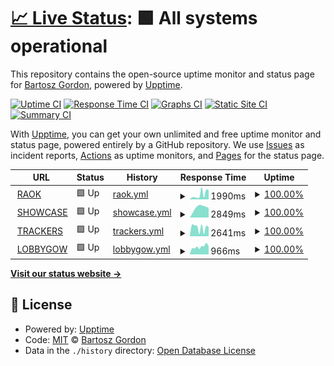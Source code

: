 # [📈 Live Status](https://bgord.github.io/statuses): <!--live status--> **🟩 All systems operational**

This repository contains the open-source uptime monitor and status page for [Bartosz Gordon](bartoszgordon.com), powered by [Upptime](https://github.com/upptime/upptime).

[![Uptime CI](https://github.com/bgord/statuses/workflows/Uptime%20CI/badge.svg)](https://github.com/bgord/statuses/actions?query=workflow%3A%22Uptime+CI%22)
[![Response Time CI](https://github.com/bgord/statuses/workflows/Response%20Time%20CI/badge.svg)](https://github.com/bgord/statuses/actions?query=workflow%3A%22Response+Time+CI%22)
[![Graphs CI](https://github.com/bgord/statuses/workflows/Graphs%20CI/badge.svg)](https://github.com/bgord/statuses/actions?query=workflow%3A%22Graphs+CI%22)
[![Static Site CI](https://github.com/bgord/statuses/workflows/Static%20Site%20CI/badge.svg)](https://github.com/bgord/statuses/actions?query=workflow%3A%22Static+Site+CI%22)
[![Summary CI](https://github.com/bgord/statuses/workflows/Summary%20CI/badge.svg)](https://github.com/bgord/statuses/actions?query=workflow%3A%22Summary+CI%22)

With [Upptime](https://upptime.js.org), you can get your own unlimited and free uptime monitor and status page, powered entirely by a GitHub repository. We use [Issues](https://github.com/bgord/statuses/issues) as incident reports, [Actions](https://github.com/bgord/statuses/actions) as uptime monitors, and [Pages](https://bgord.github.io/statuses) for the status page.

<!--start: status pages-->
<!-- This summary is generated by Upptime (https://github.com/upptime/upptime) -->
<!-- Do not edit this manually, your changes will be overwritten -->
<!-- prettier-ignore -->
| URL | Status | History | Response Time | Uptime |
| --- | ------ | ------- | ------------- | ------ |
| <img alt="" src="https://icons.duckduckgo.com/ip3/raok.bgord.me.ico" height="13"> [RAOK](https://raok.bgord.me/healthcheck) | 🟩 Up | [raok.yml](https://github.com/bgord/statuses/commits/HEAD/history/raok.yml) | <details><summary><img alt="Response time graph" src="./graphs/raok/response-time-week.png" height="20"> 1990ms</summary><br><a href="https://bgord.github.io/statuses/history/raok"><img alt="Response time 2171" src="https://img.shields.io/endpoint?url=https%3A%2F%2Fraw.githubusercontent.com%2Fbgord%2Fstatuses%2FHEAD%2Fapi%2Fraok%2Fresponse-time.json"></a><br><a href="https://bgord.github.io/statuses/history/raok"><img alt="24-hour response time 966" src="https://img.shields.io/endpoint?url=https%3A%2F%2Fraw.githubusercontent.com%2Fbgord%2Fstatuses%2FHEAD%2Fapi%2Fraok%2Fresponse-time-day.json"></a><br><a href="https://bgord.github.io/statuses/history/raok"><img alt="7-day response time 1990" src="https://img.shields.io/endpoint?url=https%3A%2F%2Fraw.githubusercontent.com%2Fbgord%2Fstatuses%2FHEAD%2Fapi%2Fraok%2Fresponse-time-week.json"></a><br><a href="https://bgord.github.io/statuses/history/raok"><img alt="30-day response time 1686" src="https://img.shields.io/endpoint?url=https%3A%2F%2Fraw.githubusercontent.com%2Fbgord%2Fstatuses%2FHEAD%2Fapi%2Fraok%2Fresponse-time-month.json"></a><br><a href="https://bgord.github.io/statuses/history/raok"><img alt="1-year response time 2171" src="https://img.shields.io/endpoint?url=https%3A%2F%2Fraw.githubusercontent.com%2Fbgord%2Fstatuses%2FHEAD%2Fapi%2Fraok%2Fresponse-time-year.json"></a></details> | <details><summary><a href="https://bgord.github.io/statuses/history/raok">100.00%</a></summary><a href="https://bgord.github.io/statuses/history/raok"><img alt="All-time uptime 98.50%" src="https://img.shields.io/endpoint?url=https%3A%2F%2Fraw.githubusercontent.com%2Fbgord%2Fstatuses%2FHEAD%2Fapi%2Fraok%2Fuptime.json"></a><br><a href="https://bgord.github.io/statuses/history/raok"><img alt="24-hour uptime 100.00%" src="https://img.shields.io/endpoint?url=https%3A%2F%2Fraw.githubusercontent.com%2Fbgord%2Fstatuses%2FHEAD%2Fapi%2Fraok%2Fuptime-day.json"></a><br><a href="https://bgord.github.io/statuses/history/raok"><img alt="7-day uptime 100.00%" src="https://img.shields.io/endpoint?url=https%3A%2F%2Fraw.githubusercontent.com%2Fbgord%2Fstatuses%2FHEAD%2Fapi%2Fraok%2Fuptime-week.json"></a><br><a href="https://bgord.github.io/statuses/history/raok"><img alt="30-day uptime 100.00%" src="https://img.shields.io/endpoint?url=https%3A%2F%2Fraw.githubusercontent.com%2Fbgord%2Fstatuses%2FHEAD%2Fapi%2Fraok%2Fuptime-month.json"></a><br><a href="https://bgord.github.io/statuses/history/raok"><img alt="1-year uptime 98.50%" src="https://img.shields.io/endpoint?url=https%3A%2F%2Fraw.githubusercontent.com%2Fbgord%2Fstatuses%2FHEAD%2Fapi%2Fraok%2Fuptime-year.json"></a></details>
| <img alt="" src="https://icons.duckduckgo.com/ip3/showcase.bgord.me.ico" height="13"> [SHOWCASE](https://showcase.bgord.me/healthcheck) | 🟩 Up | [showcase.yml](https://github.com/bgord/statuses/commits/HEAD/history/showcase.yml) | <details><summary><img alt="Response time graph" src="./graphs/showcase/response-time-week.png" height="20"> 2849ms</summary><br><a href="https://bgord.github.io/statuses/history/showcase"><img alt="Response time 2642" src="https://img.shields.io/endpoint?url=https%3A%2F%2Fraw.githubusercontent.com%2Fbgord%2Fstatuses%2FHEAD%2Fapi%2Fshowcase%2Fresponse-time.json"></a><br><a href="https://bgord.github.io/statuses/history/showcase"><img alt="24-hour response time 2173" src="https://img.shields.io/endpoint?url=https%3A%2F%2Fraw.githubusercontent.com%2Fbgord%2Fstatuses%2FHEAD%2Fapi%2Fshowcase%2Fresponse-time-day.json"></a><br><a href="https://bgord.github.io/statuses/history/showcase"><img alt="7-day response time 2849" src="https://img.shields.io/endpoint?url=https%3A%2F%2Fraw.githubusercontent.com%2Fbgord%2Fstatuses%2FHEAD%2Fapi%2Fshowcase%2Fresponse-time-week.json"></a><br><a href="https://bgord.github.io/statuses/history/showcase"><img alt="30-day response time 2849" src="https://img.shields.io/endpoint?url=https%3A%2F%2Fraw.githubusercontent.com%2Fbgord%2Fstatuses%2FHEAD%2Fapi%2Fshowcase%2Fresponse-time-month.json"></a><br><a href="https://bgord.github.io/statuses/history/showcase"><img alt="1-year response time 2642" src="https://img.shields.io/endpoint?url=https%3A%2F%2Fraw.githubusercontent.com%2Fbgord%2Fstatuses%2FHEAD%2Fapi%2Fshowcase%2Fresponse-time-year.json"></a></details> | <details><summary><a href="https://bgord.github.io/statuses/history/showcase">100.00%</a></summary><a href="https://bgord.github.io/statuses/history/showcase"><img alt="All-time uptime 0.00%" src="https://img.shields.io/endpoint?url=https%3A%2F%2Fraw.githubusercontent.com%2Fbgord%2Fstatuses%2FHEAD%2Fapi%2Fshowcase%2Fuptime.json"></a><br><a href="https://bgord.github.io/statuses/history/showcase"><img alt="24-hour uptime 100.00%" src="https://img.shields.io/endpoint?url=https%3A%2F%2Fraw.githubusercontent.com%2Fbgord%2Fstatuses%2FHEAD%2Fapi%2Fshowcase%2Fuptime-day.json"></a><br><a href="https://bgord.github.io/statuses/history/showcase"><img alt="7-day uptime 100.00%" src="https://img.shields.io/endpoint?url=https%3A%2F%2Fraw.githubusercontent.com%2Fbgord%2Fstatuses%2FHEAD%2Fapi%2Fshowcase%2Fuptime-week.json"></a><br><a href="https://bgord.github.io/statuses/history/showcase"><img alt="30-day uptime 100.00%" src="https://img.shields.io/endpoint?url=https%3A%2F%2Fraw.githubusercontent.com%2Fbgord%2Fstatuses%2FHEAD%2Fapi%2Fshowcase%2Fuptime-month.json"></a><br><a href="https://bgord.github.io/statuses/history/showcase"><img alt="1-year uptime 0.00%" src="https://img.shields.io/endpoint?url=https%3A%2F%2Fraw.githubusercontent.com%2Fbgord%2Fstatuses%2FHEAD%2Fapi%2Fshowcase%2Fuptime-year.json"></a></details>
| <img alt="" src="https://icons.duckduckgo.com/ip3/trackers.bgord.me.ico" height="13"> [TRACKERS](https://trackers.bgord.me/healthcheck) | 🟩 Up | [trackers.yml](https://github.com/bgord/statuses/commits/HEAD/history/trackers.yml) | <details><summary><img alt="Response time graph" src="./graphs/trackers/response-time-week.png" height="20"> 2641ms</summary><br><a href="https://bgord.github.io/statuses/history/trackers"><img alt="Response time 2540" src="https://img.shields.io/endpoint?url=https%3A%2F%2Fraw.githubusercontent.com%2Fbgord%2Fstatuses%2FHEAD%2Fapi%2Ftrackers%2Fresponse-time.json"></a><br><a href="https://bgord.github.io/statuses/history/trackers"><img alt="24-hour response time 866" src="https://img.shields.io/endpoint?url=https%3A%2F%2Fraw.githubusercontent.com%2Fbgord%2Fstatuses%2FHEAD%2Fapi%2Ftrackers%2Fresponse-time-day.json"></a><br><a href="https://bgord.github.io/statuses/history/trackers"><img alt="7-day response time 2641" src="https://img.shields.io/endpoint?url=https%3A%2F%2Fraw.githubusercontent.com%2Fbgord%2Fstatuses%2FHEAD%2Fapi%2Ftrackers%2Fresponse-time-week.json"></a><br><a href="https://bgord.github.io/statuses/history/trackers"><img alt="30-day response time 2430" src="https://img.shields.io/endpoint?url=https%3A%2F%2Fraw.githubusercontent.com%2Fbgord%2Fstatuses%2FHEAD%2Fapi%2Ftrackers%2Fresponse-time-month.json"></a><br><a href="https://bgord.github.io/statuses/history/trackers"><img alt="1-year response time 2540" src="https://img.shields.io/endpoint?url=https%3A%2F%2Fraw.githubusercontent.com%2Fbgord%2Fstatuses%2FHEAD%2Fapi%2Ftrackers%2Fresponse-time-year.json"></a></details> | <details><summary><a href="https://bgord.github.io/statuses/history/trackers">100.00%</a></summary><a href="https://bgord.github.io/statuses/history/trackers"><img alt="All-time uptime 99.20%" src="https://img.shields.io/endpoint?url=https%3A%2F%2Fraw.githubusercontent.com%2Fbgord%2Fstatuses%2FHEAD%2Fapi%2Ftrackers%2Fuptime.json"></a><br><a href="https://bgord.github.io/statuses/history/trackers"><img alt="24-hour uptime 100.00%" src="https://img.shields.io/endpoint?url=https%3A%2F%2Fraw.githubusercontent.com%2Fbgord%2Fstatuses%2FHEAD%2Fapi%2Ftrackers%2Fuptime-day.json"></a><br><a href="https://bgord.github.io/statuses/history/trackers"><img alt="7-day uptime 100.00%" src="https://img.shields.io/endpoint?url=https%3A%2F%2Fraw.githubusercontent.com%2Fbgord%2Fstatuses%2FHEAD%2Fapi%2Ftrackers%2Fuptime-week.json"></a><br><a href="https://bgord.github.io/statuses/history/trackers"><img alt="30-day uptime 99.96%" src="https://img.shields.io/endpoint?url=https%3A%2F%2Fraw.githubusercontent.com%2Fbgord%2Fstatuses%2FHEAD%2Fapi%2Ftrackers%2Fuptime-month.json"></a><br><a href="https://bgord.github.io/statuses/history/trackers"><img alt="1-year uptime 99.20%" src="https://img.shields.io/endpoint?url=https%3A%2F%2Fraw.githubusercontent.com%2Fbgord%2Fstatuses%2FHEAD%2Fapi%2Ftrackers%2Fuptime-year.json"></a></details>
| <img alt="" src="https://icons.duckduckgo.com/ip3/lobbygow.bgord.me.ico" height="13"> [LOBBYGOW](https://lobbygow.bgord.me/healthcheck) | 🟩 Up | [lobbygow.yml](https://github.com/bgord/statuses/commits/HEAD/history/lobbygow.yml) | <details><summary><img alt="Response time graph" src="./graphs/lobbygow/response-time-week.png" height="20"> 966ms</summary><br><a href="https://bgord.github.io/statuses/history/lobbygow"><img alt="Response time 975" src="https://img.shields.io/endpoint?url=https%3A%2F%2Fraw.githubusercontent.com%2Fbgord%2Fstatuses%2FHEAD%2Fapi%2Flobbygow%2Fresponse-time.json"></a><br><a href="https://bgord.github.io/statuses/history/lobbygow"><img alt="24-hour response time 870" src="https://img.shields.io/endpoint?url=https%3A%2F%2Fraw.githubusercontent.com%2Fbgord%2Fstatuses%2FHEAD%2Fapi%2Flobbygow%2Fresponse-time-day.json"></a><br><a href="https://bgord.github.io/statuses/history/lobbygow"><img alt="7-day response time 966" src="https://img.shields.io/endpoint?url=https%3A%2F%2Fraw.githubusercontent.com%2Fbgord%2Fstatuses%2FHEAD%2Fapi%2Flobbygow%2Fresponse-time-week.json"></a><br><a href="https://bgord.github.io/statuses/history/lobbygow"><img alt="30-day response time 932" src="https://img.shields.io/endpoint?url=https%3A%2F%2Fraw.githubusercontent.com%2Fbgord%2Fstatuses%2FHEAD%2Fapi%2Flobbygow%2Fresponse-time-month.json"></a><br><a href="https://bgord.github.io/statuses/history/lobbygow"><img alt="1-year response time 975" src="https://img.shields.io/endpoint?url=https%3A%2F%2Fraw.githubusercontent.com%2Fbgord%2Fstatuses%2FHEAD%2Fapi%2Flobbygow%2Fresponse-time-year.json"></a></details> | <details><summary><a href="https://bgord.github.io/statuses/history/lobbygow">100.00%</a></summary><a href="https://bgord.github.io/statuses/history/lobbygow"><img alt="All-time uptime 99.98%" src="https://img.shields.io/endpoint?url=https%3A%2F%2Fraw.githubusercontent.com%2Fbgord%2Fstatuses%2FHEAD%2Fapi%2Flobbygow%2Fuptime.json"></a><br><a href="https://bgord.github.io/statuses/history/lobbygow"><img alt="24-hour uptime 100.00%" src="https://img.shields.io/endpoint?url=https%3A%2F%2Fraw.githubusercontent.com%2Fbgord%2Fstatuses%2FHEAD%2Fapi%2Flobbygow%2Fuptime-day.json"></a><br><a href="https://bgord.github.io/statuses/history/lobbygow"><img alt="7-day uptime 100.00%" src="https://img.shields.io/endpoint?url=https%3A%2F%2Fraw.githubusercontent.com%2Fbgord%2Fstatuses%2FHEAD%2Fapi%2Flobbygow%2Fuptime-week.json"></a><br><a href="https://bgord.github.io/statuses/history/lobbygow"><img alt="30-day uptime 99.95%" src="https://img.shields.io/endpoint?url=https%3A%2F%2Fraw.githubusercontent.com%2Fbgord%2Fstatuses%2FHEAD%2Fapi%2Flobbygow%2Fuptime-month.json"></a><br><a href="https://bgord.github.io/statuses/history/lobbygow"><img alt="1-year uptime 99.98%" src="https://img.shields.io/endpoint?url=https%3A%2F%2Fraw.githubusercontent.com%2Fbgord%2Fstatuses%2FHEAD%2Fapi%2Flobbygow%2Fuptime-year.json"></a></details>

<!--end: status pages-->

[**Visit our status website →**](https://bgord.github.io/statuses)

## 📄 License

- Powered by: [Upptime](https://github.com/upptime/upptime)
- Code: [MIT](./LICENSE) © [Bartosz Gordon](bartoszgordon.com)
- Data in the `./history` directory: [Open Database License](https://opendatacommons.org/licenses/odbl/1-0/)
